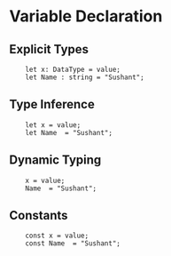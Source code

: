 # Variable Declaration

## Explicit Types
``` 
    let x: DataType = value;
    let Name : string = "Sushant";
```

## Type Inference

``` 
    let x = value;
    let Name  = "Sushant";
```
## Dynamic Typing

``` 
    x = value;
    Name  = "Sushant";
```
## Constants

``` 
    const x = value;
    const Name  = "Sushant";
```